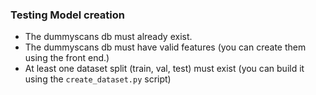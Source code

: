 ### Testing Model creation

- The dummyscans db must already exist.
- The dummyscans db must have valid features (you can create them 
   using the front end.)
- At least one dataset split (train, val, test) must exist (you can build 
it using the `create_dataset.py` script)